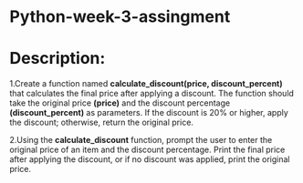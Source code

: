# Python-week-3-assingment
# Description:
1.Create a function named **calculate_discount(price, discount_percent)** that calculates the final price after applying a discount. The function should take the original price **(price)** and the discount percentage **(discount_percent)** as parameters. If the discount is 20% or higher, apply the discount; otherwise, return the original price.

2.Using the **calculate_discount** function, prompt the user to enter the original price of an item and the discount percentage. Print the final price after applying the discount, or if no discount was applied, print the original price.
